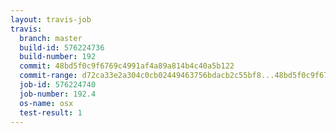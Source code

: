 ```yaml
---
layout: travis-job
travis:
  branch: master
  build-id: 576224736
  build-number: 192
  commit: 48bd5f0c9f6769c4991af4a89a814b4c40a5b122
  commit-range: d72ca33e2a304c0cb02449463756bdacb2c55bf8...48bd5f0c9f6769c4991af4a89a814b4c40a5b122
  job-id: 576224740
  job-number: 192.4
  os-name: osx
  test-result: 1
---
```

